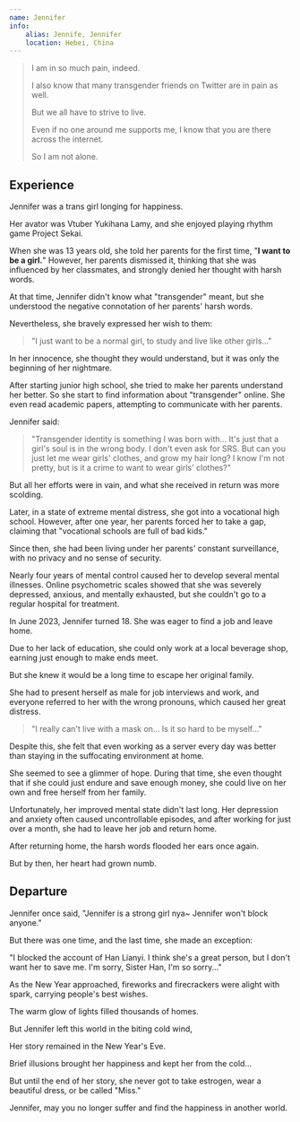 ```yaml
---
name: Jennifer
info:
    alias: Jennife, Jennifer
    location: Hebei, China
---
```


> I am in so much pain, indeed.
>
> I also know that many transgender friends on Twitter are in pain as well.
>
> But we all have to strive to live.
>
> Even if no one around me supports me, I know that you are there across the internet.
> 
> So I am not alone.

## Experience

Jennifer was a trans girl longing for happiness.

Her avator was Vtuber Yukihana Lamy,
and she enjoyed playing rhythm game Project Sekai.

When she was 13 years old,
she told her parents for the first time, "**I want to be a girl.**"
However, her parents dismissed it,
thinking that she was influenced by her classmates,
and strongly denied her thought with harsh words.

At that time, Jennifer didn't know what "transgender" meant,
but she understood the negative connotation of her parents' harsh words.

Nevertheless, she bravely expressed her wish to them:

> "I just want to be a normal girl, to study and live like other girls..."

In her innocence,
she thought they would understand,
but it was only the beginning of her nightmare.

After starting junior high school,
she tried to make her parents understand her better.
So she start to find information about "transgender" online.
She even read academic papers, attempting to communicate with her parents.

Jennifer said:

> "Transgender identity is something I was born with... It's just that a girl's soul is in the wrong body. I don't even ask for SRS. But can you just let me wear girls' clothes, and grow my hair long? I know I'm not pretty, but is it a crime to want to wear girls' clothes?"

But all her efforts were in vain,
and what she received in return was more scolding.

Later, in a state of extreme mental distress,
she got into a vocational high school.
However, after one year,
her parents forced her to take a gap,
claiming that "vocational schools are full of bad kids."

Since then, she had been living under her parents' constant surveillance,
with no privacy and no sense of security.

Nearly four years of mental control caused her to develop several mental illnesses.
Online psychometric scales showed that she was severely depressed, anxious, and mentally exhausted, but she couldn't go to a regular hospital for treatment.

In June 2023, Jennifer turned 18.
She was eager to find a job and leave home.

Due to her lack of education,
she could only work at a local beverage shop,
earning just enough to make ends meet.

But she knew it would be a long time to escape her original family.

She had to present herself as male for job interviews and work,
and everyone referred to her with the wrong pronouns,
which caused her great distress.

> "I really can't live with a mask on... Is it so hard to be myself..."

Despite this, she felt that even working as a server every day was better than staying in the suffocating environment at home.

She seemed to see a glimmer of hope.
During that time, she even thought that if she could just endure and save enough money,
she could live on her own and free herself from her family.

Unfortunately, her improved mental state didn't last long.
Her depression and anxiety often caused uncontrollable episodes,
and after working for just over a month,
she had to leave her job and return home.

After returning home,
the harsh words flooded her ears once again.

But by then,
her heart had grown numb.

## Departure

Jennifer once said, "Jennifer is a strong girl nya~ Jennifer won't block anyone."

But there was one time, and the last time,
she made an exception:

"I blocked the account of Han Lianyi. I think she's a great person, but I don't want her to save me. I'm sorry, Sister Han, I'm so sorry..."

As the New Year approached,
fireworks and firecrackers were alight with spark,
carrying people's best wishes.

The warm glow of lights filled thousands of homes.

But Jennifer left this world in the biting cold wind,

Her story remained in the New Year's Eve.

Brief illusions brought her happiness and kept her from the cold...

But until the end of her story,
she never got to take estrogen,
wear a beautiful dress,
or be called "Miss."

Jennifer, may you no longer suffer and find the happiness in another world.

